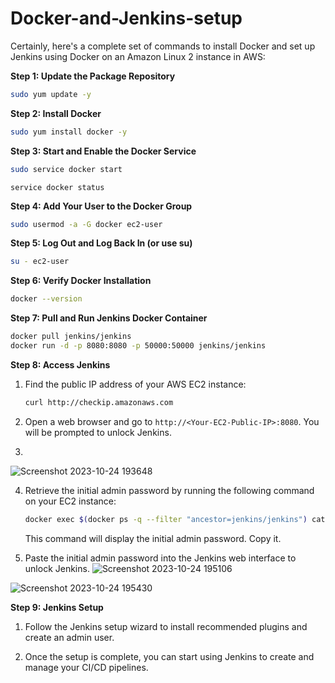 # Docker-and-Jenkins-setup

Certainly, here's a complete set of commands to install Docker and set up Jenkins using Docker on an Amazon Linux 2 instance in AWS:

**Step 1: Update the Package Repository**

```bash
sudo yum update -y
```

**Step 2: Install Docker**

```bash
sudo yum install docker -y
```

**Step 3: Start and Enable the Docker Service**

```bash
sudo service docker start
```

```
service docker status
```

**Step 4: Add Your User to the Docker Group**

```bash
sudo usermod -a -G docker ec2-user
```

**Step 5: Log Out and Log Back In (or use su)**

```bash
su - ec2-user
```

**Step 6: Verify Docker Installation**

```bash
docker --version
```

**Step 7: Pull and Run Jenkins Docker Container**

```bash
docker pull jenkins/jenkins
docker run -d -p 8080:8080 -p 50000:50000 jenkins/jenkins
```

**Step 8: Access Jenkins**

1. Find the public IP address of your AWS EC2 instance:

   ```bash
   curl http://checkip.amazonaws.com
   ```

2. Open a web browser and go to `http://<Your-EC2-Public-IP>:8080`. You will be prompted to unlock Jenkins.

3. 
![Screenshot 2023-10-24 193648](https://github.com/vishal815/Docker-and-Jenkins-setup/assets/83393190/82afc61a-e0ee-4117-a0aa-d42e996c5c46)

4. Retrieve the initial admin password by running the following command on your EC2 instance:

   ```bash
   docker exec $(docker ps -q --filter "ancestor=jenkins/jenkins") cat /var/jenkins_home/secrets/initialAdminPassword
   ```

   This command will display the initial admin password. Copy it.

5. Paste the initial admin password into the Jenkins web interface to unlock Jenkins.
![Screenshot 2023-10-24 195106](https://github.com/vishal815/Docker-and-Jenkins-setup/assets/83393190/85e9a4b3-bb0e-451a-9707-f09a22a88a01)

![Screenshot 2023-10-24 195430](https://github.com/vishal815/Docker-and-Jenkins-setup/assets/83393190/ba3750e9-08d3-4556-8616-e5bc7a79d8e4)



**Step 9: Jenkins Setup**

1. Follow the Jenkins setup wizard to install recommended plugins and create an admin user.

2. Once the setup is complete, you can start using Jenkins to create and manage your CI/CD pipelines.
